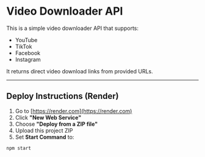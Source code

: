# Video Downloader API

This is a simple video downloader API that supports:

- YouTube
- TikTok
- Facebook
- Instagram

It returns direct video download links from provided URLs.

---

## Deploy Instructions (Render)

1. Go to [https://render.com](https://render.com)
2. Click **"New Web Service"**
3. Choose **"Deploy from a ZIP file"**
4. Upload this project ZIP
5. Set **Start Command** to:

```bash
npm start